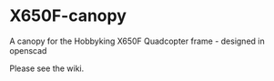 # X650F-canopy
A canopy for the Hobbyking X650F Quadcopter frame - designed in openscad

Please see the wiki.
